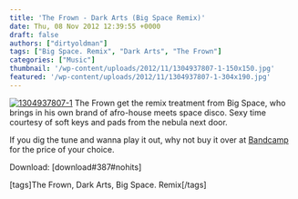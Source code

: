 ```yaml
---
title: 'The Frown - Dark Arts (Big Space Remix)'
date: Thu, 08 Nov 2012 12:39:55 +0000
draft: false
authors: ["dirtyoldman"]
tags: ["Big Space. Remix", "Dark Arts", "The Frown"]
categories: ["Music"]
thumbnail: '/wp-content/uploads/2012/11/1304937807-1-150x150.jpg'
featured: '/wp-content/uploads/2012/11/1304937807-1-304x190.jpg'
---
```


[![](/wp-content/uploads/2012/11/1304937807-1.jpg "1304937807-1")](/2012/11/08/the-frown-dark-arts-big-space-remix/1304937807-1/) The Frown get the remix treatment from Big Space, who brings in his own brand of afro-house meets space disco. Sexy time courtesy of soft keys and pads from the nebula next door.

If you dig the tune and wanna play it out, why not buy it over at [Bandcamp](http://wetdreamsrecordings.bandcamp.com/track/the-frown-dark-arts-big-space-remix) for the price of your choice.

Download: \[download#387#nohits\]

\[tags\]The Frown, Dark Arts, Big Space. Remix\[/tags\]